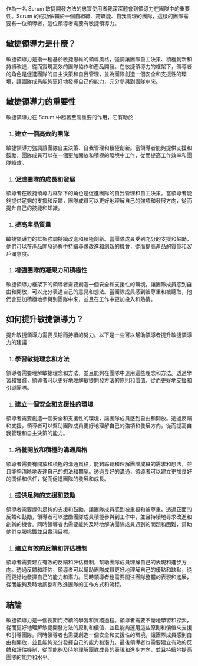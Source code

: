 作為一名 Scrum 敏捷開發方法的忠實使用者我深深體會到領導力在團隊中的重要性。Scrum 的成功依賴於一個自組織、跨職能、自我管理的團隊，這樣的團隊需要有一位領導者，這位領導者需要有敏捷領導力。

## 敏捷領導力是什麼？

敏捷領導力是指一種基於敏捷思維的領導風格，強調讓團隊自主決策、積極創新和持續改進，從而實現高效的團隊協作和產品開發。在敏捷領導力的框架下，領導者的角色是促進團隊的自主決策和自我管理，並為團隊創造一個安全和支援性的環境，讓團隊成員能夠更好地發揮自己的能力，充分參與到團隊中來。

## 敏捷領導力的重要性

敏捷領導力在 Scrum 中起著至關重要的作用，它有助於：

1.  ### 建立一個高效的團隊

敏捷領導力強調讓團隊自主決策、自我管理和積極創新。當領導者能夠提供支援和鼓勵，團隊成員可以在一個更加開放和積極的環境中工作，從而提高工作效率和團隊績效。

1.  ### 促進團隊的成長和發展

領導者在敏捷領導力框架下的角色是促進團隊的自我管理和自主決策。當領導者能夠提供足夠的支援和反饋，團隊成員可以更好地理解自己的強項和發展方向，從而提升自己的技能和知識。

1.  ### 提高產品質量

敏捷領導力的框架強調持續改進和積極創新。當團隊成員受到充分的支援和鼓勵，他們可以在產品開發過程中持續尋求改進和創新的機會，從而提高產品的質量和客戶滿意度。

1.  ### 增強團隊的凝聚力和積極性

敏捷領導力框架下的領導者需要創造一個安全和支援性的環境，讓團隊成員感到自由和開放，可以充分表達自己的意見和想法。當團隊成員感到被尊重和被聽取，他們會更加積極地參與到團隊中來，並且在工作中更加投入和熱情。

## 如何提升敏捷領導力？

提升敏捷領導力需要長期而持續的努力。以下是一些可以幫助領導者提升敏捷領導力的建議：

1.  ### 學習敏捷理念和方法

領導者需要理解敏捷理念和方法，並且能夠在團隊中運用這些理念和方法。透過學習和實踐，領導者可以更好地理解敏捷開發方法的原則和價值，從而更好地支援和引導團隊。

1.  ### 建立一個安全和支援性的環境

領導者需要創造一個安全和支援性的環境，讓團隊成員感到自由和開放。透過反饋和支援，領導者可以幫助團隊成員更好地理解自己的強項和發展方向，從而提高自我管理和自主決策的能力。

1.  ### 培養開放和積極的溝通風格

領導者需要有開放和積極的溝通風格，能夠聆聽和理解團隊成員的需求和想法，並且能夠清晰地表達自己的想法和期望。透過良好的溝通，領導者可以建立更加良好的關係和信任，從而促進團隊的發展和成長。

1.  ### 提供足夠的支援和鼓勵

領導者需要提供足夠的支援和鼓勵，讓團隊成員感到被重視和被尊重。透過正面的反饋和鼓勵，領導者可以激勵團隊成員積極參與到工作中，並且持續地尋求改進和創新的機會。同時領導者也需要能夠及時地解決團隊成員遇到的問題和困難，幫助他們克服挑戰並且實現目標。

1.  ### 建立有效的反饋和評估機制

領導者需要建立有效的反饋和評估機制，幫助團隊成員理解自己的表現和進步方向。透過反饋和評估，領導者可以幫助團隊成員更好地理解自己的優點和缺點，從而更好地發揮自己的能力和潛力。同時領導者也需要關注團隊整體的表現和進展，從而能夠及時地調整和改進團隊的工作方式和流程。

## 結論

敏捷領導力是一個長期而持續的學習和實踐過程。領導者需要不斷地學習和探索，從而更好地理解敏捷開發方法的原則和價值，並且能夠運用這些原則和價值來支援和引導團隊。同時領導者也需要創造一個安全和支援性的環境，讓團隊成員感到自由和開放，並且能夠充分發揮自己的能力和潛力。最後領導者也需要建立有效的反饋和評估機制，從而能夠及時地理解團隊成員的表現和進步方向，並且持續地提高團隊的能力和水平。